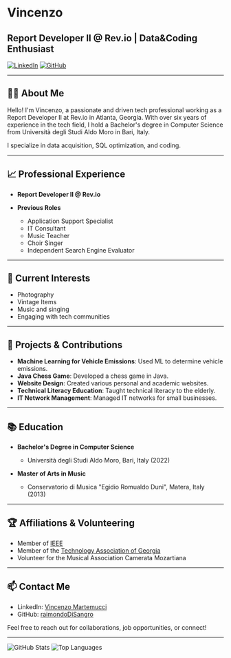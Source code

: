 # Vincenzo

## Report Developer II @ Rev.io | Data&Coding Enthusiast 

[![LinkedIn](https://img.shields.io/badge/LinkedIn-blue?style=flat&logo=linkedin&label=LinkedIn)](https://www.linkedin.com/in/vincenzo-m-9197a553/)
[![GitHub](https://img.shields.io/badge/GitHub-black?style=flat&logo=github&label=GitHub)](https://github.com/raimondoDiSangro) 

---

## 👨‍💻 About Me

Hello! I'm Vincenzo, a passionate and driven tech professional working as a Report Developer II at Rev.io in Atlanta, Georgia. With over six years of experience in the tech field, I hold a Bachelor's degree in Computer Science from Università degli Studi Aldo Moro in Bari, Italy.

I specialize in data acquisition, SQL optimization, and coding.


---

## 📈 Professional Experience

- **Report Developer II @ Rev.io**
 

- **Previous Roles**
  - Application Support Specialist
  - IT Consultant
  - Music Teacher
  - Choir Singer
  - Independent Search Engine Evaluator

---

## 🌱 Current Interests

- Photography
- Vintage Items 
- Music and singing
- Engaging with tech communities 

---

## 🌟 Projects & Contributions

- **Machine Learning for Vehicle Emissions**: Used ML to determine vehicle emissions.
- **Java Chess Game**: Developed a chess game in Java.
- **Website Design**: Created various personal and academic websites.
- **Technical Literacy Education**: Taught technical literacy to the elderly.
- **IT Network Management**: Managed IT networks for small businesses.

---

## 📚 Education

- **Bachelor's Degree in Computer Science**
  - Università degli Studi Aldo Moro, Bari, Italy (2022)

- **Master of Arts in Music**
  - Conservatorio di Musica "Egidio Romualdo Duni", Matera, Italy (2013)

---

## 🏆 Affiliations & Volunteering

- Member of [IEEE](https://www.ieee.org/)
- Member of the [Technology Association of Georgia](https://www.tagonline.org/)
- Volunteer for the Musical Association Camerata Mozartiana

---

## 📫 Contact Me

- LinkedIn: [Vincenzo Martemucci](https://www.linkedin.com/in/vincenzo-m-9197a553/)
- GitHub: [raimondoDiSangro](https://www.github.com/raimondoDiSangro/)

Feel free to reach out for collaborations, job opportunities, or connect!

---

![GitHub Stats](https://github-readme-stats.vercel.app/api?username=raimondoDiSangro&show_icons=true&theme=radical) 
![Top Languages](https://github-readme-stats.vercel.app/api/top-langs/?username=raimondoDiSangro&layout=compact&theme=radical) 
